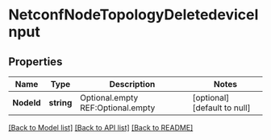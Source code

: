 # NetconfNodeTopologyDeletedeviceInput

## Properties
Name | Type | Description | Notes
------------ | ------------- | ------------- | -------------
**NodeId** | **string** | Optional.empty REF:Optional.empty | [optional] [default to null]

[[Back to Model list]](../README.md#documentation-for-models) [[Back to API list]](../README.md#documentation-for-api-endpoints) [[Back to README]](../README.md)


